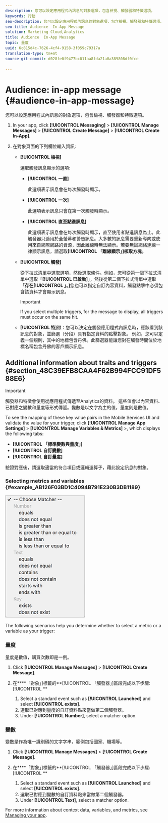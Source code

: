 ```yaml
---
description: 您可以設定應用程式內訊息的對象選項，包含檢視、觸發器和特徵選項。
keywords: 行動
seo-description: 您可以設定應用程式內訊息的對象選項，包含檢視、觸發器和特徵選項。
seo-title: Audience  In-App Message
solution: Marketing Cloud,Analytics
title: Audience  In-App Message
topic: 量度
uuid: 6c815d4c-7626-4cf4-9158-3f059c79317a
translation-type: tm+mt
source-git-commit: d028fe0f9477bc011aa8fda21a0a389808df0fce

---
```



# Audience: in-app message {#audience-in-app-message}

您可以設定應用程式內訊息的對象選項，包含檢視、觸發器和特徵選項。

1. In your app, click **[!UICONTROL Messaging]** &gt; **[!UICONTROL Manage Messages]** &gt; **[!UICONTROL Create Message]** &gt; **[!UICONTROL Create In-App]**.
1. 在對象頁面的下列欄位輸入資訊:

   * **[!UICONTROL 檢視]**

      選取觸發訊息顯示的選項:

      * **[!UICONTROL 一直]**

         此選項表示訊息會在每次觸發時顯示。

      * **[!UICONTROL 一次]**

         此選項表示訊息只會在第一次觸發時顯示。

      * **[!UICONTROL 直至點進訊息]**

         此選項表示訊息會在每次觸發時顯示，直至使用者點進訊息為止。此觸發器只適用於全螢幕和警告訊息。大多數的訊息需要重新導向或使用來自網際網路的資源，因此離線時無法顯示。若要無論網絡連線一律顯示訊息，請選取&#x200B;**[!UICONTROL 「離線顯示」]核取方塊。**
   * **[!UICONTROL 觸發]**

      從下拉式清單中選取選項，然後選取條件。例如，您可從第一個下拉式清單中選取「**[!UICONTROL 已啟動]**」，然後從第二個下拉式清單中選取「**存在[!UICONTROL 」。]**&#x200B;您也可以指定自訂內容資料，觸發點擊中必須包含該資料才會顯示訊息。

      >[!IMPORTANT]
      >
      >If you select multiple triggers, for the message to display, all triggers must occur on the same hit.

   * **[!UICONTROL 特]**&#x200B;徵：您可以決定在觸發應用程式內訊息時，應該看到該訊息的對象，並篩選（分段）具有指定資料的點擊對象。 例如，您可以定義一個規則，其中的地標包含丹佛。此篩選器能讓您對在觸發時間位於地標名稱包含丹佛的客戶顯示訊息。



## Additional information about traits and triggers {#section_48C39EFB8CAA4F62B994FCC91DF588E6}

>[!IMPORTANT]
>
>觸發器和特徵會使用從應用程式傳遞至Analytics的資料。 這些值會以內容資料、已對應之變數和量度等形式傳遞。變數是以文字為主的值，量度則是數值。

To see the mapping of these key value pairs in the Mobile Services UI and validate the value for your trigger, click **[!UICONTROL Manage App Settings]** &gt;  **[!UICONTROL Manage Variables &amp; Metrics]** &gt;, which displays the following tabs:

* **[!UICONTROL 「標準變數與量度」]**
* **[!UICONTROL 自訂變數]**
* **[!UICONTROL 自訂量度]**

驗證對應後，請選取適當的符合項目或邏輯運算子，藉此設定訊息的對象。

### Selecting metrics and variables {#example_AB126F03BD1C4094B791E230B3DB1189}

![觸發選項](assets/custom_trigger_matcher_options.png)

The following scenarios help you determine whether to select a metric or a variable as your trigger:

### 量度

量度是數值，購買次數即是一例。

1. Click **[!UICONTROL Manage Messages]** &gt; **[!UICONTROL Create Message]**.
1. 在&#x200B;****「對象」]標籤的&#x200B;**[!UICONTROL 「觸發器」]區段完成以下步驟:[!UICONTROL **

   1. Select a standard event such as **[!UICONTROL Launched]** and select **[!UICONTROL exists]**.
   1. 選取已對應到量度的自訂資料點來當做第二個觸發器。
   1. Under **[!UICONTROL Number]**, select a matcher option.

### 變數

變數是作為唯一識別碼的文字字串，範例包括國家、機場等。

1. Click **[!UICONTROL Manage Messages]** &gt; **[!UICONTROL Create Message]**.
1. 在&#x200B;****「對象」]標籤的&#x200B;**[!UICONTROL 「觸發器」]區段完成以下步驟:[!UICONTROL **

   1. Select a standard event such as **[!UICONTROL Launched]** and select **[!UICONTROL exists]**.
   1. 選取已對應到變數的自訂資料點來當做第二個觸發器。
   1. Under **[!UICONTROL Text]**, select a matcher option.

For more information about context data, variables, and metrics, see [Managing your app](/help/using/manage-apps/manage-apps.md).
